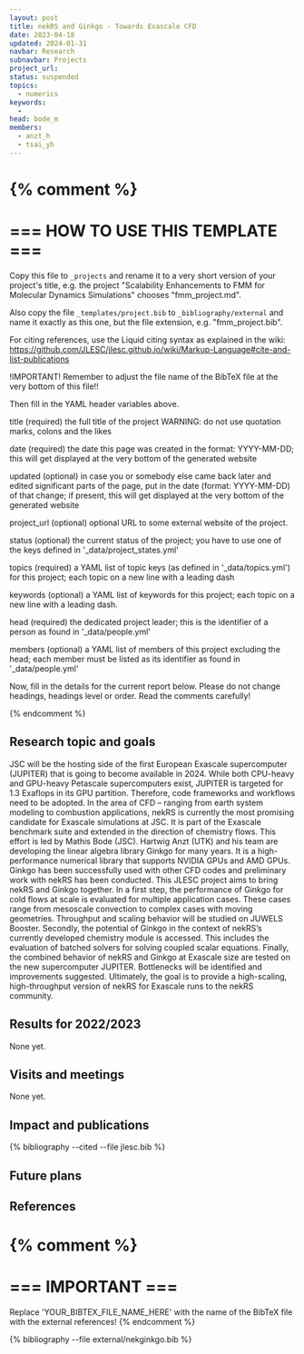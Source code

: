 ```yaml
---
layout: post
title: nekRS and Ginkgo - Towards Exascale CFD
date: 2023-04-18
updated: 2024-01-31
navbar: Research
subnavbar: Projects
project_url:
status: suspended
topics:
  - numerics
keywords:
  -
head: bode_m
members:
  - anzt_h
  - tsai_yh
---
```

{% comment %}
================================
=== HOW TO USE THIS TEMPLATE ===
================================

Copy this file to `_projects` and rename it to a very short version of your project's title, e.g.
the project "Scalability Enhancements to FMM for Molecular Dynamics Simulations" chooses
"fmm_project.md".

Also copy the file `_templates/project.bib` to `_bibliography/external` and name it exactly as this
one, but the file extension, e.g. "fmm_project.bib".

For citing references, use the Liquid citing syntax as explained in the wiki:
https://github.com/JLESC/jlesc.github.io/wiki/Markup-Language#cite-and-list-publications

!IMPORTANT!
Remember to adjust the file name of the BibTeX file at the very bottom of this file!!

Then fill in the YAML header variables above.

  title            (required)
                   the full title of the project
                   WARNING: do not use quotation marks, colons and the likes

  date             (required)
                   the date this page was created in the format: YYYY-MM-DD; this will get displayed
                   at the very bottom of the generated website

  updated          (optional)
                   in case you or somebody else came back later and edited significant parts of the
                   page, put in the date (format: YYYY-MM-DD) of that change;
                   if present, this will get displayed at the very bottom of the generated website

  project_url      (optional)
                   optional URL to some external website of the project.

  status           (optional)
                   the current status of the project;
                   you have to use one of the keys defined in '_data/project_states.yml'

  topics           (required)
                   a YAML list of topic keys (as defined in '_data/topics.yml') for this project;
                   each topic on a new line with a leading dash

  keywords         (optional)
                   a YAML list of keywords for this project;
                   each topic on a new line with a leading dash.

  head             (required)
                   the dedicated project leader;
                   this is the identifier of a person as found in '_data/people.yml'

  members          (optional)
                   a YAML list of members of this project excluding the head;
                   each member must be listed as its identifier as found in '_data/people.yml'

Now, fill in the details for the current report below. Please do not change headings, headings level
or order.
Read the comments carefully!

{% endcomment %}

## Research topic and goals

JSC will be the hosting side of the first European Exascale supercomputer (JUPITER) that is going to become available in 2024. While both CPU-heavy and GPU-heavy Petascale supercomputers exist, JUPITER is targeted for 1.3 Exaflops in its GPU partition. Therefore, code frameworks and workflows need to be adopted. In the area of CFD – ranging from earth system modeling to combustion applications, nekRS is currently the most promising candidate for Exascale simulations at JSC. It is part of the Exascale benchmark suite and extended in the direction of chemistry flows. This effort is led by Mathis Bode (JSC).
Hartwig Anzt (UTK) and his team are developing the linear algebra library Ginkgo for many years. It is a high-performance numerical library that supports NVIDIA GPUs and AMD GPUs. Ginkgo has been successfully used with other CFD codes and preliminary work with nekRS has been conducted.
This JLESC project aims to bring nekRS and Ginkgo together. In a first step, the performance of Ginkgo for cold flows at scale is evaluated for multiple application cases. These cases range from mesoscale convection to complex cases with moving geometries. Throughput and scaling behavior will be studied on JUWELS Booster. Secondly, the potential of Ginkgo in the context of nekRS’s currently developed chemistry module is accessed. This includes the evaluation of batched solvers for solving coupled scalar equations. Finally, the combined behavior of nekRS and Ginkgo at Exascale size are tested on the new supercomputer JUPITER. Bottlenecks will be identified and improvements suggested. Ultimately, the goal is to provide a high-scaling, high-throughput version of nekRS for Exascale runs to the nekRS community.


## Results for 2022/2023
None yet.

## Visits and meetings
None yet.

## Impact and publications

<!--
{% comment %}
=============================
== CITING OWN PUBLICATIONS ==
=============================

You can list your own publications below in case you did not cite them in the text
(which you should do, though).
Use the Liquid citing syntax as explained in the wiki:
https://github.com/JLESC/jlesc.github.io/wiki/Markup-Language#cite-and-list-publications
Remember to use the `--file jlesc.bib` with the `cite` tag.

=====================================
== START HERE WITH YOUR ADDITIONAL REFERENCES ==
{% endcomment %}



{% comment %}
== NO MORE BELOW THIS ==
========================
{% endcomment %}
-->

{% bibliography --cited --file jlesc.bib %}


## Future plans


## References

{% comment %}
=================
=== IMPORTANT ===
=================

Replace 'YOUR_BIBTEX_FILE_NAME_HERE' with the name of the BibTeX file with the external references!
{% endcomment %}

{% bibliography --file external/nekginkgo.bib %}
